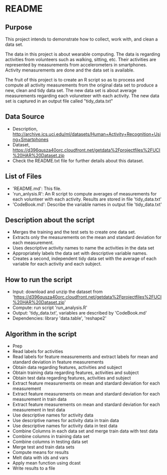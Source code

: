 # README

## Purpose

This project intends to demonstrate how to collect, work with, and clean a data set. 

The data in this project is about wearable computing. The data is regarding activities from volunteers such as walking, sitting, etc. Their activities are represented by measurements from accelerometers in smartphones. Activity menasurements are done and the data set is available.

The fruit of this project is to create an R script so as to process and compute all activity measurements from the original data set to produce a new, clean and tidy data set. The new data set is about average measurements regarding each voluneteer with each activity. The new data set is captured in an output file called "tidy_data.txt"

## Data Source

* Description, http://archive.ics.uci.edu/ml/datasets/Human+Activity+Recognition+Using+Smartphones
* Dataset, https://d396qusza40orc.cloudfront.net/getdata%2Fprojectfiles%2FUCI%20HAR%20Dataset.zip
 * Check the README.txt file for further details about this dataset.
 
## List of Files

- 'README.md': This file.
- 'run_anlysis.R': An R script to compute averages of measurements for each volunteer with each activity. Results are stored in file 'tidy_data.txt'
- 'CodeBook.md': Describe the variable names in output file 'tidy_data.txt' 

## Description about the script

- Merges the training and the test sets to create one data set.
- Extracts only the measurements on the mean and standard deviation for each measurement. 
- Uses descriptive activity names to name the activities in the data set
- Appropriately labels the data set with descriptive variable names. 
- Creates a second, independent tidy data set with the average of each variable for each activity and each subject. 

## How to run the script

* Input: download and unzip the dataset from 'https://d396qusza40orc.cloudfront.net/getdata%2Fprojectfiles%2FUCI%20HAR%20Dataset.zip'
* Compute: run script 'run_analysis.R'
* Output: 'tidy_data.txt', variables are described by 'CodeBook.md'
* Dependencies: library 'data.table', 'reshape2'

## Algorithm in the script
* Prep
 * Read labels for activities
 * Read labels for feature measurements and extract labels for mean and standard deviation in feature measurements 
* Obtain data regarding features, activities and subject
 * Obtain training data regarding features, activities and subject
 * Obtain test data regarding features, activities and subject
* Extract feature measurements on mean and stardard deviation for each measurement
 * Extract feature measurements on mean and stardard deviation for each measurement in train data
 * Extract feature measurements on mean and stardard deviation for each measurement in test data
* Use descriptive names for activity data
 * Use descriptive names for activity data in train data
 * Use descriptive names for activity data in test data
* Combine Columns in each data set and merge train data with test data
 * Combine columns in training data set
 * Combine columns in testing data set
 * Merge test and train data sets
* Compute means for results
 * Melt data with ids and vars
 * Apply mean function using dcast
 * Write results to a file
